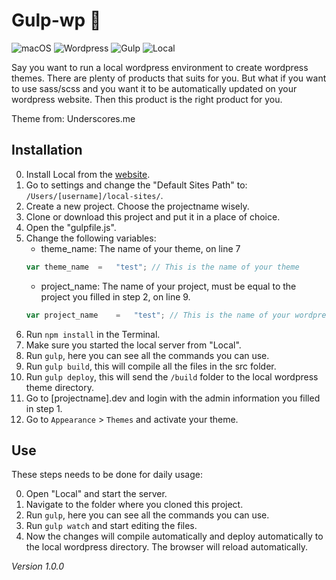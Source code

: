 # Gulp-wp :dancer:
![macOS](https://img.shields.io/badge/OS-macOS-blue.svg)
![Wordpress](https://img.shields.io/wordpress/v/akismet.svg)
![Gulp](https://img.shields.io/badge/Gulp-3.9.1-red.svg)
![Local](https://img.shields.io/badge/Local-1.3.0-brightgreen.svg)

Say you want to run a local wordpress environment to create wordpress themes. There are plenty of products that suits for you.
But what if you want to use sass/scss and you want it to be automatically updated on your wordpress website. Then this product is the right product for you. 

Theme from: Underscores.me

## Installation

0. Install Local from the [website](https://local.getflywheel.com/).
0. Go to settings and change the "Default Sites Path" to: `/Users/[username]/local-sites/`.
0. Create a new project. Choose the projectname wisely.
0. Clone or download this project and put it in a place of choice.
0. Open the "gulpfile.js".
0. Change the following variables:
	* theme_name: The name of your theme, on line 7
	```javascript
	var theme_name	=	"test"; // This is the name of your theme
	````
	* project_name: The name of your project, must be equal to the project you filled in step 2, on line 9.
	```javascript
	var project_name	=	"test"; // This is the name of your wordpress project. It needs to be equal to the 'Local' folder where wordpress is installed.
	````
0. Run `npm install` in the Terminal.
0. Make sure you started the local server from "Local".
0. Run `gulp`, here you can see all the commands you can use.
0. Run `gulp build`, this will compile all the files in the src folder.
0. Run `gulp deploy`, this will send the `/build` folder to the local wordpress theme directory.
0. Go to [projectname].dev and login with the admin information you filled in step 1.
0. Go to `Appearance` > `Themes` and activate your theme.

## Use

These steps needs to be done for daily usage:

0. Open "Local" and start the server.
0. Navigate to the folder where you cloned this project.
0. Run `gulp`, here you can see all the commands you can use.
0. Run `gulp watch` and start editing the files.
0. Now the changes will compile automatically and deploy automatically to the local wordpress directory. The browser will reload automatically.

*Version 1.0.0*
